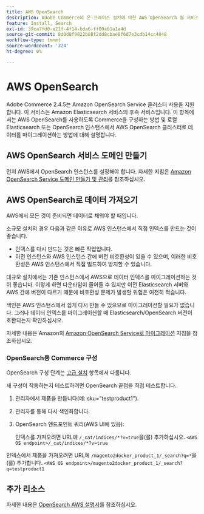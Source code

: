 ```yaml
---
title: AWS OpenSearch
description: Adobe Commerce의 온-프레미스 설치에 대한 AWS OpenSearch 웹 서비스를 구성하려면 다음 단계를 따르십시오.
feature: Install, Search
exl-id: 39ca7fd0-e21f-4f14-bda6-ff00a61a1a4d
source-git-commit: 8d0d8f9822b88f2dd8cbae8f6d7e3cdb14cc4848
workflow-type: tm+mt
source-wordcount: '324'
ht-degree: 0%

---
```


# AWS OpenSearch

Adobe Commerce 2.4.5는 Amazon OpenSearch Service 클러스터 사용을 지원합니다. 이 서비스는 Amazon Elasticsearch 서비스의 후속 서비스입니다. 이 항목에서는 AWS OpenSearch를 사용하도록 Commerce을 구성하는 방법 및 로컬 Elasticsearch 또는 OpenSearch 인스턴스에서 AWS OpenSearch 클러스터로 데이터를 마이그레이션하는 방법에 대해 설명합니다.

## AWS OpenSearch 서비스 도메인 만들기

먼저 AWS에서 OpenSearch 인스턴스를 설정해야 합니다.
자세한 지침은 [Amazon OpenSearch Service 도메인 만들기 및 관리](https://docs.aws.amazon.com/opensearch-service/latest/developerguide/createupdatedomains.html)를 참조하십시오.

## AWS OpenSearch로 데이터 가져오기

AWS에서 모든 것이 준비되면 데이터로 채워야 할 때입니다.

소규모 설치의 경우 다음과 같은 이유로 AWS 인스턴스에서 직접 인덱스를 만드는 것이 좋습니다.

* 인덱스를 다시 만드는 것은 빠른 작업입니다.
* 이전 인스턴스와 AWS 인스턴스 간에 버전 비호환성이 있을 수 있으며, 이러한 비호환성은 AWS 인스턴스에서 직접 빌드하여 방지할 수 있습니다.

대규모 설치에서는 기존 인스턴스에서 AWS으로 데이터 인덱스를 마이그레이션하는 것이 좋습니다. 이렇게 하면 다운타임이 줄어들 수 있지만 이전 Elasticsearch 서버와 AWS 간에 버전이 다르기 때문에 비호환성 문제가 발생할 위험은 여전히 적습니다.

색인은 AWS 인스턴스에서 쉽게 다시 만들 수 있으므로 마이그레이션할 필요가 없습니다.
그러나 데이터 인덱스를 마이그레이션할 때 Elasticsearch/OpenSearch 버전이 호환되는지 확인하십시오.

자세한 내용은 Amazon의 [Amazon OpenSearch Service로 마이그레이션](https://docs.aws.amazon.com/opensearch-service/latest/developerguide/migration.html) 지침을 참조하십시오.

### OpenSearch용 Commerce 구성

OpenSearch 구성 단계는 [고급 설치](../../advanced.md) 항목에서 다룹니다.

새 구성이 작동하는지 테스트하려면 OpenSearch 끝점을 직접 테스트합니다.

1. 관리자에서 제품을 만듭니다(예: sku=&quot;testproduct1&quot;).
1. 관리자를 통해 다시 색인화합니다.
1. OpenSearch 엔드포인트 쿼리(AWS UI에 있음):

   인덱스를 가져오려면 URL에 `/_cat/indices/*?v=true`을(를) 추가하십시오.
   `<AWS OS endpoint>/_cat/indices/*?v=true`

인덱스에서 제품을 가져오려면 URL에 `/magento2docker_product_1/_search?q=*`을(를) 추가합니다.
`<AWS OS endpoint>/magento2docker_product_1/_search?q=testproduct1`

## 추가 리소스

자세한 내용은 [OpenSearch AWS 설명서](https://docs.aws.amazon.com/opensearch-service/index.html)를 참조하십시오.
